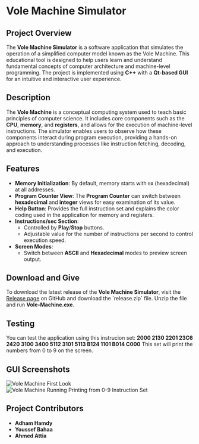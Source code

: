 # Vole Machine Simulator

## Project Overview
The **Vole Machine Simulator** is a software application that simulates the operation of a simplified computer model known as the Vole Machine. This educational tool is designed to help users learn and understand fundamental concepts of computer architecture and machine-level programming. The project is implemented using **C++** with a **Qt-based GUI** for an intuitive and interactive user experience.

## Description
The **Vole Machine** is a conceptual computing system used to teach basic principles of computer science. It includes core components such as the **CPU**, **memory**, and **registers**, and allows for the execution of machine-level instructions. The simulator enables users to observe how these components interact during program execution, providing a hands-on approach to understanding processes like instruction fetching, decoding, and execution.

## Features
- **Memory Initialization**: By default, memory starts with `0A` (hexadecimal) at all addresses.
- **Program Counter View**: The **Program Counter** can switch between **hexadecimal** and **integer** views for easy examination of its value.
- **Help Button**: Provides the full instruction set and explains the color coding used in the application for memory and registers.
- **Instructions/sec Section**:
  - Controlled by **Play**/**Stop** buttons.
  - Adjustable value for the number of instructions per second to control execution speed.
- **Screen Modes**:
  - Switch between **ASCII** and **Hexadecimal** modes to preview screen output.

## Download and Give
To download the latest release of the **Vole Machine Simulator**, visit the [Release page]([https://github.com/your-username/your-repository/releases](https://github.com/adhamhamdy3/Vole-Machine/releases/tag/v1.1)) on GitHub and download the `release.zip` file. Unzip the file and run **Vole-Machine.exe**.

## Testing
You can test the application using this instrucion set: **2000 2130 2201 23C6 2420 3100 3400 5112 3101 5113 B124 1101 B014 C000**
This set will print the numbers from 0 to 9 on the screen.

## GUI Screenshots
![Vole Machine First Look](https://github.com/user-attachments/assets/96371b7b-8abf-421d-be86-9648eb1659be)
![Vole Machine Running Printing from 0-9 Instruction Set](https://github.com/user-attachments/assets/f7ff5edc-d782-458c-8713-7af03fc92c34)


## Project Contributors
- **Adham Hamdy**
- **Youssef Bahaa**
- **Ahmed Attia**
